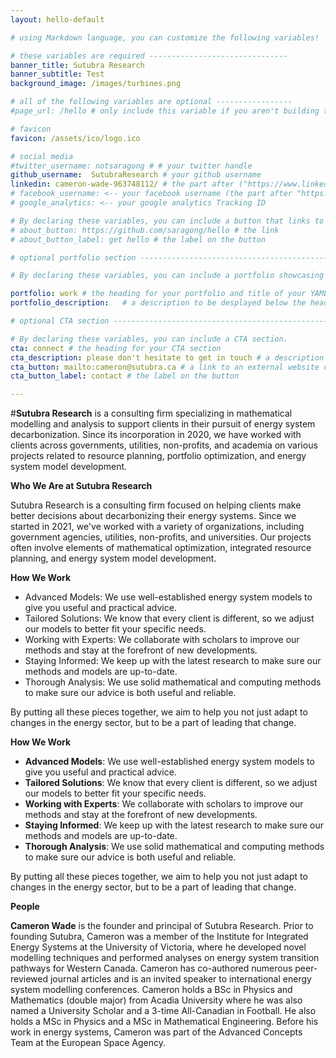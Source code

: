 ```yaml
---
layout: hello-default

# using Markdown language, you can customize the following variables!

# these variables are required -------------------------------
banner_title: Sutubra Research
banner_subtitle: Test
background_image: /images/turbines.png

# all of the following variables are optional -----------------
#page_url: /hello # only include this variable if you aren't building the page to your primary domain

# favicon
favicon: /assets/ico/logo.ico

# social media
#twitter_username: notsaragong # # your twitter handle
github_username:  SutubraResearch # your github username
linkedin: cameron-wade-963748112/ # the part after ("https://www.linkedin.com/in/...")
# facebook_username: <-- your facebook username (the part after "https://www.facebook.com/...")
# google_analytics: <-- your google analytics Tracking ID

# By declaring these variables, you can include a button that links to an external website or to media.
# about_button: https://github.com/saragong/hello # the link
# about_button_label: get hello # the label on the button

# optional portfolio section ------------------------------------------

# By declaring these variables, you can include a portfolio showcasing your work and organize your portfolio's items into a custom layout, all without adding any CSS. In addition, you must 1) create an HTML file in the_includes folder for each project with the text you'd like to display, and 2) create a YAML file in the _data folder describing the order in which each project should be shown and categorized. See `/includes/example.html` and `/_data/work.yml` for examples.

portfolio: work # the heading for your portfolio and title of your YAML file
portfolio_description:   # a description to be desplayed below the heading and above the content

# optional CTA section --------------------------------------------------

# By declaring these variables, you can include a CTA section.
cta: connect # the heading for your CTA section
cta_description: please don't hesitate to get in touch # a description to be desplayed below the heading and above the content
cta_button: mailto:cameron@sutubra.ca # a link to an external website or to media
cta_button_label: contact # the label on the button

---			
```

[//]: # (write a bit about yourself here)


#**Sutubra Research** is a consulting firm specializing in mathematical modelling and analysis to support clients in their pursuit of energy system decarbonization. Since its incorporation in 2020, we have worked with clients across governments, utilities, non-profits, and academia on various projects related to resource planning, portfolio optimization, and energy system model development.

**Who We Are at Sutubra Research**

Sutubra Research is a consulting firm focused on helping clients make better decisions about decarbonizing their energy systems. Since we started in 2021, we've worked with a variety of organizations, including government agencies, utilities, non-profits, and universities. Our projects often involve elements of mathematical optimization, integrated resource planning, and energy system model development.

**How We Work**

* Advanced Models: We use well-established energy system models to give you useful and practical advice.
* Tailored Solutions: We know that every client is different, so we adjust our models to better fit your specific needs.
* Working with Experts: We collaborate with scholars to improve our methods and stay at the forefront of new developments.
* Staying Informed: We keep up with the latest research to make sure our methods and models are up-to-date.
* Thorough Analysis: We use solid mathematical and computing methods to make sure our advice is both useful and reliable.

By putting all these pieces together, we aim to help you not just adapt to changes in the energy sector, but to be a part of leading that change.

**How We Work**

- **Advanced Models**: We use well-established energy system models to give you useful and practical advice.
- **Tailored Solutions**: We know that every client is different, so we adjust our models to better fit your specific needs.
- **Working with Experts**: We collaborate with scholars to improve our methods and stay at the forefront of new developments.
- **Staying Informed**: We keep up with the latest research to make sure our methods and models are up-to-date.
- **Thorough Analysis**: We use solid mathematical and computing methods to make sure our advice is both useful and reliable.

By putting all these pieces together, we aim to help you not just adapt to changes in the energy sector, but to be a part of leading that change.


**People**

**Cameron Wade** is the founder and principal of Sutubra Research. Prior to founding Sutubra, Cameron was a member of the Institute for Integrated Energy Systems at the University of Victoria, where he developed novel modelling techniques and performed analyses on energy system transition pathways for Western Canada. Cameron has co-authored numerous peer-reviewed journal articles and is an invited speaker to international energy system modelling conferences. Cameron holds a BSc in Physics and Mathematics (double major) from Acadia University where he was also named a University Scholar and a 3-time All-Canadian in Football. He also holds a MSc in Physics and a MSc in Mathematical Engineering. Before his work in energy systems, Cameron was part of the Advanced Concepts Team at the European Space Agency.

